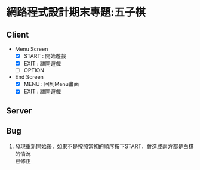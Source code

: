 # 網路程式設計期末專題:五子棋  
## Client  
* Menu Screen  
  - [x] START : 開始遊戲
  - [x] EXIT : 離開遊戲
  - [ ] OPTION
* End Screen
  - [x] MENU : 回到Menu畫面
  - [x] EXIT : 離開遊戲
  
## Server
## Bug
1. 發現重新開始後，如果不是按照當初的順序按下START，會造成兩方都是白棋的情況  
  已修正
